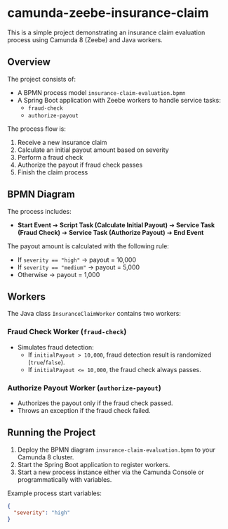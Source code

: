 # camunda-zeebe-insurance-claim

This is a simple project demonstrating an insurance claim evaluation process using Camunda 8 (Zeebe) and Java workers.

## Overview

The project consists of:

- A BPMN process model `insurance-claim-evaluation.bpmn`
- A Spring Boot application with Zeebe workers to handle service tasks:
    - `fraud-check`
    - `authorize-payout`

The process flow is:
1. Receive a new insurance claim
2. Calculate an initial payout amount based on severity
3. Perform a fraud check
4. Authorize the payout if fraud check passes
5. Finish the claim process

## BPMN Diagram

The process includes:

- **Start Event** ➔ **Script Task (Calculate Initial Payout)** ➔ **Service Task (Fraud Check)** ➔ **Service Task (Authorize Payout)** ➔ **End Event**

The payout amount is calculated with the following rule:
- If `severity == "high"` → payout = 10,000
- If `severity == "medium"` → payout = 5,000
- Otherwise → payout = 1,000

## Workers

The Java class `InsuranceClaimWorker` contains two workers:

### Fraud Check Worker (`fraud-check`)

- Simulates fraud detection:
    - If `initialPayout > 10,000`, fraud detection result is randomized (`true`/`false`).
    - If `initialPayout <= 10,000`, the fraud check always passes.

### Authorize Payout Worker (`authorize-payout`)

- Authorizes the payout only if the fraud check passed.
- Throws an exception if the fraud check failed.

## Running the Project

1. Deploy the BPMN diagram `insurance-claim-evaluation.bpmn` to your Camunda 8 cluster.
2. Start the Spring Boot application to register workers.
3. Start a new process instance either via the Camunda Console or programmatically with variables.

Example process start variables:

```json
{
  "severity": "high"
}
